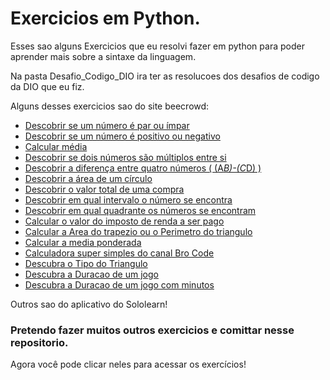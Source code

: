 # Exercicios em Python.

Esses sao alguns Exercicios que eu resolvi fazer em python para poder aprender mais sobre a sintaxe da linguagem.

Na pasta Desafio_Codigo_DIO ira ter as resolucoes dos desafios de codigo da DIO que eu fiz. 

Alguns desses exercicios sao do site beecrowd:
- [Descobrir se um número é par ou ímpar](https://www.beecrowd.com.br/repository/UOJ_1042.html)
- [Descobrir se um número é positivo ou negativo](https://www.beecrowd.com.br/repository/UOJ_1043.html)
- [Calcular média](https://www.beecrowd.com.br/repository/UOJ_1006.html)
- [Descobrir se dois números são múltiplos entre si](https://www.beecrowd.com.br/repository/UOJ_1044.html)
- [Descobrir a diferença entre quatro números \( (A*B)-(C*D) \)](https://www.beecrowd.com.br/repository/UOJ_1007.html)
- [Descobrir a área de um círculo](https://www.beecrowd.com.br/repository/UOJ_1002.html)
- [Descobrir o valor total de uma compra](https://www.beecrowd.com.br/repository/UOJ_1038_en.html)
- [Descobrir em qual intervalo o número se encontra](https://www.beecrowd.com.br/repository/UOJ_1037.html)
- [Descobrir em qual quadrante os números se encontram](https://www.beecrowd.com.br/repository/UOJ_1041.html)
- [Calcular o valor do imposto de renda a ser pago](https://www.beecrowd.com.br/repository/UOJ_1051.html)
- [Calcular a Area do trapezio ou o Perimetro do triangulo](https://resources.beecrowd.com/repository/UOJ_1043.html)
- [Calcular a media ponderada](https://resources.beecrowd.com/repository/UOJ_1040.html)
- [Calculadora super simples do canal Bro Code](https://www.youtube.com/watch?v=BX6_YBPr7Jw&list=PLZPZq0r_RZOOkUQbat8LyQii36cJf2SWT&index=7&ab_channel=BroCode)
- [Descubra o Tipo do Triangulo](https://resources.beecrowd.com/repository/UOJ_1045.html)
- [Descubra a Duracao de um jogo](https://resources.beecrowd.com/repository/UOJ_1046.html)
- [Descubra a Duracao de um jogo com minutos](https://resources.beecrowd.com/repository/UOJ_1047.htmll)

Outros sao do aplicativo do Sololearn!

### Pretendo fazer muitos outros exercicios e comittar nesse repositorio.

Agora você pode clicar neles para acessar os exercícios!